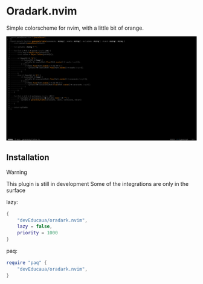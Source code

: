 # Oradark.nvim
Simple colorscheme for nvim, with a little bit of orange.

![oradark.nvim example](asset/oradark.png)

## Installation
> [!WARNING]
> This plugin is still in development
> Some of the integrations are only in the surface

lazy: 
```lua
{
    "devEducaua/oradark.nvim",
    lazy = false,
    priority = 1000
}
```

paq:
```lua
require "paq" {
    "devEducaua/oradark.nvim",
}
```
